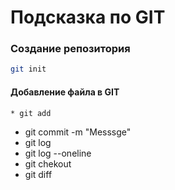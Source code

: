 # Подсказка по GIT

### Создание репозитория
```sh
git init
```
#### Добавление файла в GIT
```sh
* git add
```
* git commit -m "Messsge"
* git log
* git log --oneline
* git chekout
* git diff